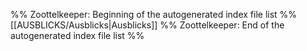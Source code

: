 %% Zoottelkeeper: Beginning of the autogenerated index file list %%
[[AUSBLICKS/Ausblicks|Ausblicks]]
%% Zoottelkeeper: End of the autogenerated index file list %%
